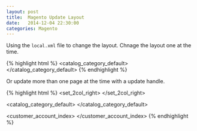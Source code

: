 ```yaml
---
layout: post
title:  Magento Update Layout
date:   2014-12-04 22:30:00
categories: Magento
---
```



Using the `local.xml` file to change the layout. Chnage the layout one at the time.

{% highlight html %}
  <catalog_category_default>
    <reference name="root">
      <action method="setTemplate">
      <template>page/2columns-right.phtml</template>
    </action>
  </reference>
</catalog_category_default>
{% endhighlight %}

Or update more than one page at the time with a update handle.

{% highlight html %}
  <set_2col_right>
    <reference name="root">
      <action method="setTemplate">
        <template>page/2columns-right.phtml</template>
      </action>
    </reference>
  </set_2col_right>

  <catalog_category_default>
    <update handle="set_2col_right"/>
  </catalog_category_default>

  <customer_account_index>
    <update handle="set_2col_right"/>
  </customer_account_index>
{% endhighlight %}
